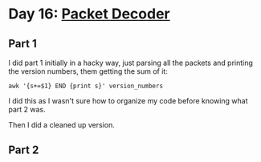 # Day 16: [Packet Decoder](https://adventofcode.com/2021/day/16)

## Part 1

I did part 1 initially in a hacky way, just parsing all the packets and printing the version numbers, them getting the sum of it:

    awk '{s+=$1} END {print s}' version_numbers

I did this as I wasn't sure how to organize my code before knowing what part 2 was.

Then I did a cleaned up version.

## Part 2

